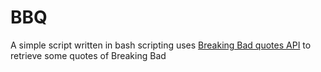# BBQ
A simple script written in bash scripting uses [Breaking Bad quotes API]() to retrieve some quotes of Breaking Bad

